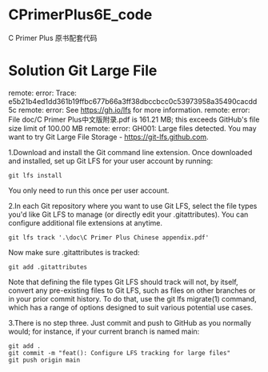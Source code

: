 # CPrimerPlus6E_code
C Primer Plus 原书配套代码

# Solution Git Large File 
remote: error: Trace: e5b21b4ed1dd361b19ffbc677b66a3ff38dbccbcc0c53973958a35490cacdd5c
remote: error: See https://gh.io/lfs for more information.
remote: error: File doc/C Primer Plus中文版附录.pdf is 161.21 MB; this exceeds GitHub's file size limit of 100.00 MB
remote: error: GH001: Large files detected. You may want to try Git Large File Storage - https://git-lfs.github.com.

1.Download and install the Git command line extension. Once downloaded and installed, set up Git LFS for your user account by running:
```
git lfs install
```
You only need to run this once per user account.

2.In each Git repository where you want to use Git LFS, select the file types you'd like Git LFS to manage (or directly edit your .gitattributes). You can configure additional file extensions at anytime.
```
git lfs track '.\doc\C Primer Plus Chinese appendix.pdf'
```
Now make sure .gitattributes is tracked:
```
git add .gitattributes
```
Note that defining the file types Git LFS should track will not, by itself, convert any pre-existing files to Git LFS, such as files on other branches or in your prior commit history. To do that, use the git lfs migrate(1) command, which has a range of options designed to suit various potential use cases.

3.There is no step three. Just commit and push to GitHub as you normally would; for instance, if your current branch is named main:
```
git add .
git commit -m "feat(): Configure LFS tracking for large files"
git push origin main
```